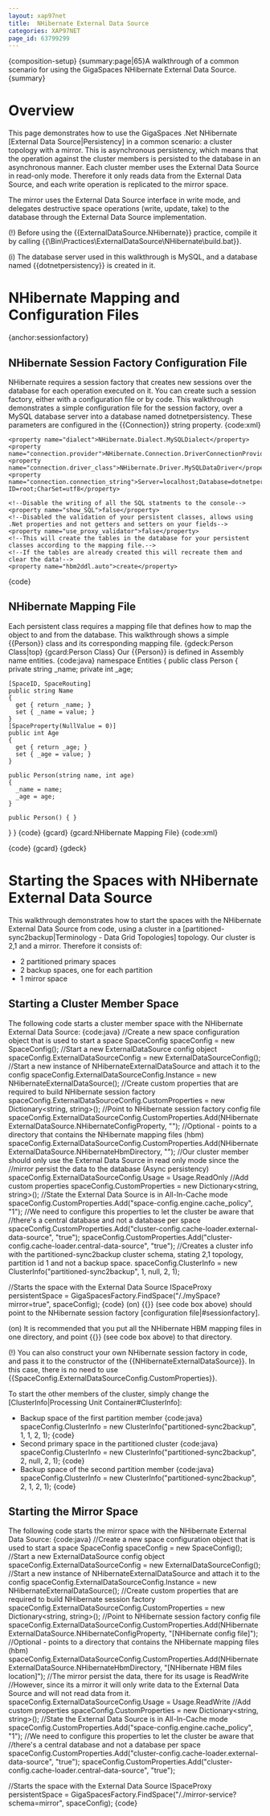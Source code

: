 ```yaml
---
layout: xap97net
title:  NHibernate External Data Source
categories: XAP97NET
page_id: 63799299
---
```


{composition-setup}
{summary:page|65}A walkthrough of a common scenario for using the GigaSpaces NHibernate External Data Source.{summary}

# Overview

This page demonstrates how to use the GigaSpaces .Net NHibernate [External Data Source|Persistency] in a common scenario: a cluster topology with a mirror. This is asynchronous persistency, which means that the operation against the cluster members is persisted to the database in an asynchronous manner. Each cluster member uses the External Data Source in read-only mode. Therefore it only reads data from the External Data Source, and each write operation is replicated to the mirror space.

The mirror uses the External Data Source interface in write mode, and delegates destructive space operations (write, update, take) to the database through the External Data Source implementation.

(!) Before using the {{ExternalDataSource.NHibernate}} practice, compile it by calling {{<GigaSpaces Root>\Bin\Practices\ExternalDataSource\NHibernate\build.bat}}.

(i) The database server used in this walkthrough is MySQL, and a database named {{dotnetpersistency}} is created in it.

# NHibernate Mapping and Configuration Files

{anchor:sessionfactory}

## NHibernate Session Factory Configuration File

NHibernate requires a session factory that creates new sessions over the database for each operation executed on it. You can create such a session factory, either with a configuration file or by code. This walkthrough demonstrates a simple configuration file for the session factory, over a MySQL database server into a database named dotnetpersistency. These parameters are configured in the {{Connection}} string property.
{code:xml}
<?xml version="1.0" ?>
<hibernate-configuration  xmlns="urn:nhibernate-configuration-2.2" >
  <session-factory>

    <property name="dialect">NHibernate.Dialect.MySQLDialect</property>
    <property name="connection.provider">NHibernate.Connection.DriverConnectionProvider</property>
    <property name="connection.driver_class">NHibernate.Driver.MySQLDataDriver</property>
    <property name="connection.connection_string">Server=localhost;Database=dotnetpersistency;User ID=root;CharSet=utf8</property>

    <!--Disable the writing of all the SQL statments to the console-->
    <property name="show_SQL">false</property>
    <!--Disabled the validation of your persistent classes, allows using .Net properties and not getters and setters on your fields-->
    <property name="use_proxy_validator">false</property>
    <!--This will create the tables in the database for your persistent classes according to the mapping file.-->
    <!--If the tables are already created this will recreate them and clear the data!-->
    <property name="hbm2ddl.auto">create</property>

  </session-factory>
</hibernate-configuration>
{code}

## NHibernate Mapping File

Each persistent class requires a mapping file that defines how to map the object to and from the database. This walkthrough shows a simple {{Person}} class and its corresponding mapping file.
{gdeck:Person Class|top}
{gcard:Person Class}
Our {{Person}} is defined in Assembly name entities.
{code:java}
namespace Entities
{
  public class Person
  {
    private string _name;
    private int _age;

    [SpaceID, SpaceRouting]
    public string Name
    {
      get { return _name; }
      set { _name = value; }
    }
    [SpaceProperty(NullValue = 0)]
    public int Age
    {
      get { return _age; }
      set { _age = value; }
    }

    public Person(string name, int age)
    {
      _name = name;
      _age = age;
    }

    public Person() { }
  }
}
{code}
{gcard}
{gcard:NHibernate Mapping File}
{code:xml}
<?xml version="1.0"?>
<hibernate-mapping xmlns="urn:nhibernate-mapping-2.2" assembly="Entities" namespace="Entities">
  <class name="Entities.Person" table="PERSON">
    <id name="Name" column="Name" type="string">
      <generator class="assigned"/>
    </id>
    <property name="Age" />
  </class>
</hibernate-mapping>
{code}
{gcard}
{gdeck}

# Starting the Spaces with NHibernate External Data Source

This walkthrough demonstrates how to start the spaces with the NHibernate External Data Source from code, using a cluster in a [partitioned-sync2backup|Terminology - Data Grid Topologies] topology.
Our cluster is 2,1 and a mirror. Therefore it consists of:
- 2 partitioned primary spaces
- 2 backup spaces, one for each partition
- 1 mirror space

## Starting a Cluster Member Space

The following code starts a cluster member space with the NHibernate External Data Source:
{code:java}
//Create a new space configuration object that is used to start a space
SpaceConfig spaceConfig = new SpaceConfig();
//Start a new ExternalDataSource config object
spaceConfig.ExternalDataSourceConfig = new ExternalDataSourceConfig();
//Start a new instance of NHibernateExternalDataSource and attach it to the config
spaceConfig.ExternalDataSourceConfig.Instance = new NHibernateExternalDataSource();
//Create custom properties that are required to build NHibernate session factory
spaceConfig.ExternalDataSourceConfig.CustomProperties = new Dictionary<string, string>();
//Point to NHibernate session factory config file
spaceConfig.ExternalDataSourceConfig.CustomProperties.Add(NHibernateExternalDataSource.NHibernateConfigProperty, "<NHibernate config file>");
//Optional - points to a directory that contains the NHibernate mapping files (hbm)
spaceConfig.ExternalDataSourceConfig.CustomProperties.Add(NHibernateExternalDataSource.NHibernateHbmDirectory, "<NHibernate HBM files location>");
//Our cluster member should only use the External Data Source in read only mode since the
//mirror persist the data to the database (Async persistency)
spaceConfig.ExternalDataSourceConfig.Usage = Usage.ReadOnly
//Add custom properties
spaceConfig.CustomProperties = new Dictionary<string, string>();
//State the External Data Source is in All-In-Cache mode
spaceConfig.CustomProperties.Add("space-config.engine.cache_policy", "1");
//We need to configure this properties to let the cluster be aware that
//there's a central database and not a database per space
spaceConfig.CustomProperties.Add("cluster-config.cache-loader.external-data-source", "true");
spaceConfig.CustomProperties.Add("cluster-config.cache-loader.central-data-source", "true");
//Creates a cluster info with the partitioned-sync2backup cluster schema, stating 2,1 topology, partition id 1 and not a backup space.
spaceConfig.ClusterInfo = new ClusterInfo("partitioned-sync2backup", 1, null, 2, 1);

//Starts the space with the External Data Source
ISpaceProxy persistentSpace = GigaSpacesFactory.FindSpace("/./mySpace?mirror=true", spaceConfig);
{code}
(on) {{<NHibernate config file>}} (see code box above) should point to the NHibernate session factory [configuration file|#sessionfactory].

(on) It is recommended that you put all the NHibernate HBM mapping files in one directory, and point {{<NHibernate HBM files location>}} (see code box above) to that directory.

(!) You can also construct your own NHibernate session factory in code, and pass it to the constructor of the {{NHibernateExternalDataSource}}. In this case, there is no need to use {{SpaceConfig.ExternalDataSourceConfig.CustomProperties}}.

To start the other members of the cluster, simply change the [ClusterInfo|Processing Unit Container#ClusterInfo]:
- Backup space of the first partition member
{code:java}
spaceConfig.ClusterInfo = new ClusterInfo("partitioned-sync2backup", 1, 1, 2, 1);
{code}
- Second primary space in the partitioned cluster
{code:java}
spaceConfig.ClusterInfo = new ClusterInfo("partitioned-sync2backup", 2, null, 2, 1);
{code}
- Backup space of the second partition member
{code:java}
spaceConfig.ClusterInfo = new ClusterInfo("partitioned-sync2backup", 2, 1, 2, 1);
{code}

## Starting the Mirror Space

The following code starts the mirror space with the NHibernate External Data Source:
{code:java}
//Create a new space configuration object that is used to start a space
SpaceConfig spaceConfig = new SpaceConfig();
//Start a new ExternalDataSource config object
spaceConfig.ExternalDataSourceConfig = new ExternalDataSourceConfig();
//Start a new instance of NHibernateExternalDataSource and attach it to the config
spaceConfig.ExternalDataSourceConfig.Instance = new NHibernateExternalDataSource();
//Create custom properties that are required to build NHibernate session factory
spaceConfig.ExternalDataSourceConfig.CustomProperties = new Dictionary<string, string>();
//Point to NHibernate session factory config file
spaceConfig.ExternalDataSourceConfig.CustomProperties.Add(NHibernateExternalDataSource.NHibernateConfigProperty, "[NHibernate config file]");
//Optional - points to a directory that contains the NHibernate mapping files (hbm)
spaceConfig.ExternalDataSourceConfig.CustomProperties.Add(NHibernateExternalDataSource.NHibernateHbmDirectory, "[NHibernate HBM files location]");
//The mirror persist the data, there for its usage is ReadWrite
//However, since its a mirror it will only write data to the External Data Source and will not read data from it.
spaceConfig.ExternalDataSourceConfig.Usage = Usage.ReadWrite
//Add custom properties
spaceConfig.CustomProperties = new Dictionary<string, string>();
//State the External Data Source is in All-In-Cache mode
spaceConfig.CustomProperties.Add("space-config.engine.cache_policy", "1");
//We need to configure this properties to let the cluster be aware that
//there's a central database and not a database per space
spaceConfig.CustomProperties.Add("cluster-config.cache-loader.external-data-source", "true");
spaceConfig.CustomProperties.Add("cluster-config.cache-loader.central-data-source", "true");

//Starts the space with the External Data Source
ISpaceProxy persistentSpace = GigaSpacesFactory.FindSpace("/./mirror-service?schema=mirror", spaceConfig);
{code}